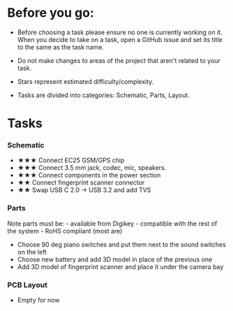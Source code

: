 # Before you go:
- Before choosing a task please ensure no one is currently working on it. When you decide to take on a task, open a GitHub issue and set its title to the same as the task name.

- Do not make changes to areas of the project that aren't related to your task.

- Stars represent estimated difficulty/complexity.

- Tasks are divided into categories: Schematic, Parts, Layout. 

# Tasks
### Schematic
- ★★★ Connect EC25 GSM/GPS chip 
- ★★★ Connect 3.5 mm jack, codec, mic, speakers.
- ★★★ Connect components in the power section
- ★★ Connect fingerprint scanner connector
- ★★ Swap USB C 2.0 → USB 3.2 and add TVS

### Parts
Note parts must be:
	- available from Digikey
	- compatible with the rest of the system
	- RoHS compliant (most are)

- Choose 90 deg piano switches and put them next to the sound switches on the left
- Choose new battery and add 3D model in place of the previous one
- Add 3D model of fingerprint scanner and place it under the camera bay

### PCB Layout
- Empty for now 

